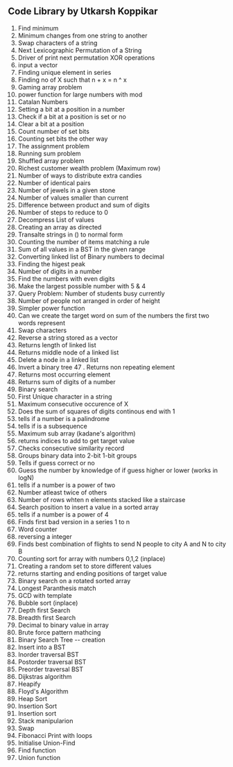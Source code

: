 ## Code Library by Utkarsh Koppikar
1. Find minimum
 2. Minimum changes from one string to another
 3. Swap characters of a string
 4. Next Lexicographic Permutation of a String
 5. Driver of print next permutation XOR operations
 6. input a vector
 7. Finding unique element in series
 8. Finding no of X such that n + x = n ^ x
 9. Gaming array problem
 10. power function for large numbers with mod
 11. Catalan Numbers
 12. Setting a bit at a position in a number
 13. Check if a bit at a position is set or no
 14. Clear a bit at a position
 15. Count number of set bits
 16. Counting set bits the other way
 17. The assignment problem
 18. Running sum problem
 19. Shuffled array problem
 20. Richest customer wealth problem (Maximum row)
 21. Number of ways to distribute extra candies
 22. Number of identical pairs
 23. Number of jewels in a given stone
 24. Number of values smaller than current
 25. Difference between product and sum of digits
 26. Number of steps to reduce to 0
 27. Decompress List of values
 28. Creating an array as directed
 29. Transalte strings in () to normal form
 30. Counting the number of items matching a rule
 31. Sum of all values in a BST in the given range
 32. Converting linked list of Binary numbers to decimal
 33. Finding the higest peak
 34. Number of digits in a number
 35. Find the numbers with even digits
 36. Make the largest possible number with 5 & 4
 37. Query Problem: Number of students busy currently
 38. Number of people not arranged in order of height
 39. Simpler power function
 40. Can we create the target word on sum of the numbers the first two words represent
 41. Swap characters
 42. Reverse a string stored as a vector
 43. Returns length of linked list
 44. Returns middle node of a linked list
 45. Delete a node in a linked list
 46. Invert a binary tree
 47 . Returns non repeating element
 48. Returns most occurring element
 49. Returns sum of digits of a number
 50. Binary search
 51. First Unique character in a string
 52. Maximum consecutive occurence of X
 53. Does the sum of squares of digits continous end with 1
 54. tells if a number is a palindrome
 55. tells if is a subsequence
 56. Maximum sub array (kadane's algorithm)
 57. returns indices to add to get target value
 58. Checks consecutive similarity record
 59. Groups binary data into 2-bit 1-bit groups
 60. Tells if guess correct or no
 61. Guess the number by knowledge of if guess higher or lower (works in logN)
 62. tells if a number is a power of two
 63. Number atleast twice of others
 64. Number of rows whten n elements stacked like a staircase
 65. Search position to insert a value in a sorted array
 66. tells if a number is a power of 4
 67. Finds first bad version in a series 1 to n
 68. Word counter
 69. reversing a integer
 70. Finds best combination of flights to send N people to city A and N to city B
 71. Counting sort for array with numbers 0,1,2 (inplace)
 72. Creating a random set to store different values
 76. returns starting and ending positions of target value
 77. Binary search on a rotated sorted array
 78. Longest Paranthesis match
 79. GCD with template
 80. Bubble sort (inplace)
 81. Depth first Search
 82. Breadth first Search
 83. Decimal to binary value in array
 84. Brute force pattern mathcing
 85. Binary Search Tree -- creation
 86. Insert into a BST
 87. Inorder traversal BST
 88. Postorder traversal BST
 89. Preorder traversal BST
 90. Dijkstras algorithm
 91. Heapify
 92. Floyd's Algorithm
 93. Heap Sort
 94. Insertion Sort
 95. Insertion sort
 96. Stack manipularion
 97. Swap
 98. Fibonacci Print with loops
 99. Initialise Union-Find
 100. Find function
 101. Union function
